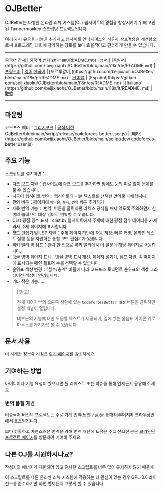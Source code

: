 # OJBetter

OJBetter는 다양한 온라인 리뷰 시스템(OJ) 웹사이트의 경험을 향상시키기 위해 고안된 Tampermonkey 스크립팅 프로젝트입니다.

여러 가지 유용한 기능을 추가하고 웹사이트 인터페이스와 사용자 상호작용을 개선함으로써 프로그래밍 대회에 참가하는 경로를 보다 효율적이고 편리하게 만들 수 있습니다.

***

[중국어 간체](https://github.com/beijixiaohu/OJBetter/blob/main/README.md) | [중국어 번체](https://github.com/beijixiaohu/OJBetter/blob/main/i18n/) zh-Hant/README.md) | [영어](https://github.com/beijixiaohu/OJBetter/blob/main/i18n/en/README.md) | [독일어](https\://github.com/ beijixiaohu/OJBetter/blob/main/i18n/de/README.md) | [프랑스어](https://github.com/beijixiaohu/OJBetter/blob/main/i18n/fr/README.md) | [영어](https://github.com/beijixiaohu/OJBetter/blob/main/i18n/fr/README.md) [한국어](https://github.com/beijixiaohu/OJBetter/blob/main/i18n/ko/README.md) | [포르투갈어](https\://github.com/beijixiaohu/OJBetter/ blob/main/i18n/pt/README.md) | [日本語](https://github.com/beijixiaohu/OJBetter/blob/main/i18n/ja/README.md) | [Español](https\://github. com/beijixiaohu/OJBetter/blob/main/i18n/es/README.md) | [Italiano](https\://github.com/beijixiaohu/OJBetter/blob/main/i18n/it/README. md) | [हिन्दी](https://github.com/beijixiaohu/OJBetter/blob/main/i18n/hi/README.md)

***

## 마운팅

코드포스 베터：[그리시포크](https://greasyfork.org/zh-CN/scripts/465777-codeforces-better) | [공식 버전](https://github.com/beijixiaohu/) OJBetter/blob/main/script/release/codeforces-better.user.js) | [베타](https\://github.com/beijixiaohu/OJBetter/blob/main/script/dev/ codeforces-better.user.js)

## 주요 기능

스크립트를 설치하면：

- 다크 모드 지원：웹사이트에 다크 모드를 추가하면 밤에도 눈의 피로 없이 문제를 풀 수 있습니다.
- 다국어 웹사이트 번역：웹사이트의 기본 텍스트를 선택한 언어로 대체합니다.
- 편의 버튼：페이지에 `락다운`, `복사`, `번역` 버튼 추가하기
- 제목 번역 기능：'번역' 버튼을 클릭하면 라텍스 공식을 깨지 않도록 주의하면서 한 번의 클릭으로 대상 언어로 번역할 수 있습니다.
- Clist 평점 점수 표시：clist.by 웹사이트에서 주제에 대한 평점 점수 데이터를 가져와서 주제 페이지에 표시합니다.
- 코드 편집기 및 LSP 지원：주제 페이지 하단에 자동 저장, 빠른 커밋, 온라인 테스트 실행 등을 지원하는 통합 코드 편집기가 있습니다.
- 록키 밸리 퀵 점프：클릭 한 번으로 록키 밸리에서 이 질문의 해당 페이지로 이동합니다.
- 댓글 영역 페이지 표시：댓글 영역 표시 개선, 페이지 넘기기, 점프 지원, 각 페이지에 표시되는 메인 플로어 수를 선택할 수 있습니다.
- 순위표 색상 변경："점수/총계" 비율에 따라 코드포스 토너먼트 순위표의 색상 그라데이션 색상이 변경됩니다.
- 기타 작은 기능……

> [!참고]
>
> 전체 페이지\*\*의 오른쪽 상단에 있는 **`CodeforcesBetter 설정`** 버튼을 클릭하면 설정 패널이 열립니다.
>
> 대부분의 기능에 대한 도움말 텍스트가 제공되며, 옆에 있는 물음표 아이콘 위로 마우스를 가져가면 볼 수 있습니다.

## 문서 사용

더 자세한 정보와 지침은 [위키 페이지](https://github.com/beijixiaohu/OJBetter/wiki)를 참조하세요.

## 기여하는 방법

아이디어나 기능 요청이 있으시면 풀 리퀘스트 또는 이슈를 통해 언제든지 공유해 주세요.

### 번역 품질 개선

비중국어 버전의 프로젝트는 주로 기계 번역(딥앤구글)을 통해 이루어지며 크라우딩인에서 호스팅됩니다.

보다 정확하고 자연스러운 번역을 위해 번역 개선에 도움을 주고 싶으신 분은 [크라우딩 프로젝트 페이지](https://zh.crowdin.com/project/codeforcesbetter)를 방문하여 기여해 주세요.

## 다른 OJ를 지원하시나요?

작성자의 에너지가 제한되어 있고 유사한 스크립트를 너무 많이 유지하지 않기 때문에

이 스크립트를 다른 온라인 리뷰 시스템에 적용하는 데 관심이 있는 경우 GPL-3.0 라이선스를 준수하기만 하면 언제든지 그렇게 할 수 있습니다.
